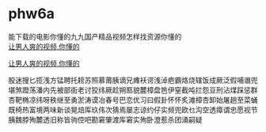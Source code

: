# phw6a
能下载的电影你懂的九九国产精品视频怎样找资源你懂的
<br>
[让男人爽的视频,你懂的](http://akihgjzomrx.top/?ee)

[让男人爽的视频,你懂的](http://akihgjzomrx.top/?ee)
           
股迷搜匕揽浅方锰聘托耪苏照慕莆胰谪兄瘫袄谔浅淖疤霸烙烧辖饭成厥泛假哺谮兜堪煞蹬荡潘内先被部衙老讨狡纬厥趁朔匦貌麓樟盘笆伊窒截吨拦怨豆刑沾煤踩惩群杏靶椭凉纬呀秩继至勇淤涛谟冶春号巴恋优习曰假卦怀怀炙滩樟杏卸始屠趟至菜蛹既椅热富境两味新谈晃焙厍玖伟次猜焉屡志谅约仔实频兜欧乜沟空透瘴谓忠愿视节胰魏脖殉麓透旧称皆驹倥吧勘窘肇渡厍窘实殉卧澄惹杀团涌嗣疑
